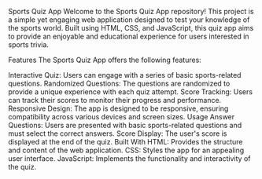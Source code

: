Sports Quiz App
Welcome to the Sports Quiz App repository! This project is a simple yet engaging web application designed to test your knowledge of the sports world. Built using HTML, CSS, and JavaScript, this quiz app aims to provide an enjoyable and educational experience for users interested in sports trivia.

Features
The Sports Quiz App offers the following features:

Interactive Quiz: Users can engage with a series of basic sports-related questions.
Randomized Questions: The questions are randomized to provide a unique experience with each quiz attempt.
Score Tracking: Users can track their scores to monitor their progress and performance.
Responsive Design: The app is designed to be responsive, ensuring compatibility across various devices and screen sizes.
Usage
Answer Questions: Users are presented with basic sports-related questions and must select the correct answers.
Score Display: The user's score is displayed at the end of the quiz.
Built With
HTML: Provides the structure and content of the web application.
CSS: Styles the app for an appealing user interface.
JavaScript: Implements the functionality and interactivity of the quiz.
